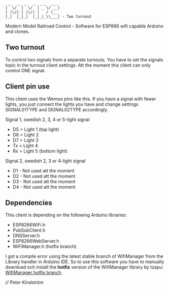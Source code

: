 ````
 __  __ __  __ ___  ___
|  \/  |  \/  | _ \/ __|
| |\/| | |\/| |   / (__
|_|  |_|_|  |_|_|_\\___| - Two turnout
````

Modern Model Railroad Control - Software for ESP866 wifi capable Arduino and clones.


## Two turnout
To control two signals from a separate turnouts. You have to set the signals topic in the turnout client settings.
Att the moment this client can only control ONE signal.

## Client pin use
This client uses the Wemos pins like this. If you have a signal with fewer lights, you just connect the lights you have and change settings SIGNAL01TYPE and SIGNAL02TYPE accordingly.

Signal 1, swedish 2, 3, 4 or 5-light signal

* D5 = Light 1 (top light)
* D6 = Light 2
* D7 = Light 3
* Tx = Light 4
* Rx = Light 5 (bottom light)

Signal 2, swedish 2, 3 or 4-light signal

- D1 - Not used att the moment
- D2 - Not used att the moment
- D3 - Not used att the moment
- D4 - Not used att the moment


## Dependencies
This client is depending on the following Arduino libraries:

- ESP8266WiFi.h
- PubSubClient.h
- DNSServer.h
- ESP8266WebServer.h
- WiFiManager.h (hotfix branch)

I got a compile error using the latest stable branch of WifiManager from the Library handler in Arduino IDE. So to use this software you have to manually download och install the **hotfix** version of the WifiManager library by tzapu: [WifiManager hotfix branch](https://github.com/tzapu/WiFiManager/tree/hotfixes).


*// Peter Kindström*